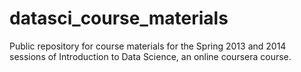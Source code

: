 datasci_course_materials
========================

Public repository for course materials for the Spring 2013 and 2014 sessions of Introduction to Data Science, an online coursera course.
